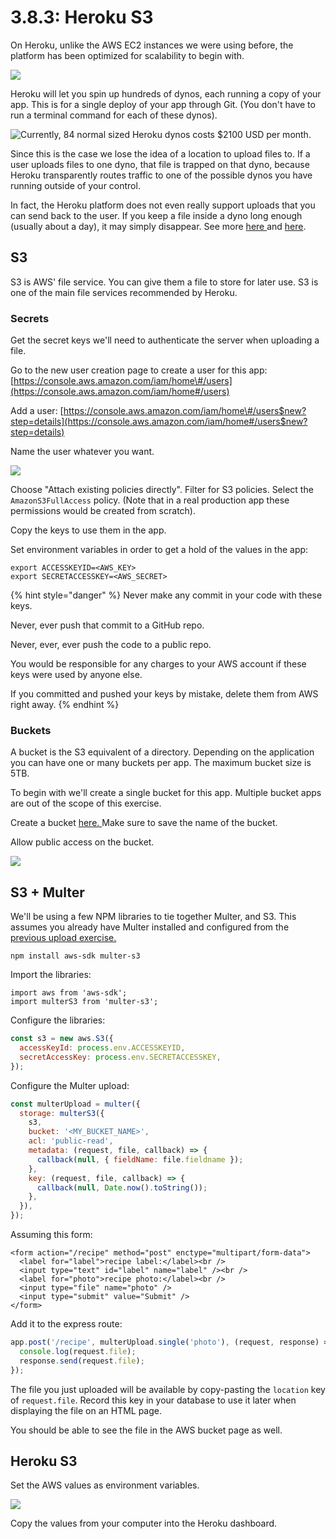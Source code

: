 # 3.8.3: Heroku S3

On Heroku, unlike the AWS EC2 instances we were using before, the platform has been optimized for scalability to begin with.

![](../../.gitbook/assets/heroku-arch-simple.png)

Heroku will let you spin up hundreds of dynos, each running a copy of your app. This is for a single deploy of your app through Git. \(You don't have to run a terminal command for each of these dynos\).

![Currently, 84 normal sized Heroku dynos costs $2100 USD per month.](../../.gitbook/assets/screen-shot-2020-12-10-at-5.51.58-pm.png)

Since this is the case we lose the idea of a location to upload files to. If a user uploads files to one dyno, that file is trapped on that dyno, because Heroku transparently routes traffic to one of the possible dynos you have running outside of your control.

In fact, the Heroku platform does not even really support uploads that you can send back to the user. If you keep a file inside a dyno long enough \(usually about a day\), it may simply disappear. See more [here ](https://help.heroku.com/K1PPS2WM/why-are-my-file-uploads-missing-deleted)and [here](https://devcenter.heroku.com/articles/dynos#ephemeral-filesystem).

## S3

S3 is AWS' file service. You can give them a file to store for later use. S3 is one of the main file services recommended by Heroku.

### Secrets

Get the secret keys we'll need to authenticate the server when uploading a file.

Go to the new user creation page to create a user for this app: [https://console.aws.amazon.com/iam/home\#/users](https://console.aws.amazon.com/iam/home#/users)

Add a user: [https://console.aws.amazon.com/iam/home\#/users$new?step=details](https://console.aws.amazon.com/iam/home#/users$new?step=details)

Name the user whatever you want.

![](../../.gitbook/assets/screen-shot-2020-12-10-at-8.52.30-pm.png)

Choose "Attach existing policies directly". Filter for S3 policies. Select the `AmazonS3FullAccess` policy. \(Note that in a real production app these permissions would be created from scratch\).

Copy the keys to use them in the app.

Set environment variables in order to get a hold of the values in the app:

```text
export ACCESSKEYID=<AWS_KEY>
export SECRETACCESSKEY=<AWS_SECRET>
```

{% hint style="danger" %}
Never make any commit in your code with these keys.

Never, ever push that commit to a GitHub repo.

Never, ever, ever push the code to a public repo.

You would be responsible for any charges to your AWS account if these keys were used by anyone else.

If you committed and pushed your keys by mistake, delete them from AWS right away.
{% endhint %}

### Buckets

A bucket is the S3 equivalent of a directory. Depending on the application you can have one or many buckets per app. The maximum bucket size is 5TB.

To begin with we'll create a single bucket for this app. Multiple bucket apps are out of the scope of this exercise.

Create a bucket [here. ](https://s3.console.aws.amazon.com/s3/bucket/create)Make sure to save the name of the bucket.

Allow public access on the bucket.

![](../../.gitbook/assets/screen-shot-2020-12-10-at-9.07.56-pm.png)

## S3 + Multer

We'll be using a few NPM libraries to tie together Multer, and S3. This assumes you already have Multer installed and configured from the [previous upload exercise.](../3.5-sql-applications/3.5.11-file-uploads.md)

```text
npm install aws-sdk multer-s3
```

Import the libraries:

```text
import aws from 'aws-sdk';
import multerS3 from 'multer-s3';
```

Configure the libraries:

```javascript
const s3 = new aws.S3({
  accessKeyId: process.env.ACCESSKEYID,
  secretAccessKey: process.env.SECRETACCESSKEY,
});
```

Configure the Multer upload:

```javascript
const multerUpload = multer({
  storage: multerS3({
    s3,
    bucket: '<MY_BUCKET_NAME>',
    acl: 'public-read',
    metadata: (request, file, callback) => {
      callback(null, { fieldName: file.fieldname });
    },
    key: (request, file, callback) => {
      callback(null, Date.now().toString());
    },
  }),
});
```

Assuming this form:

```markup
<form action="/recipe" method="post" enctype="multipart/form-data">
  <label for="label">recipe label:</label><br />
  <input type="text" id="label" name="label" /><br />
  <label for="photo">recipe photo:</label><br />
  <input type="file" name="photo" />
  <input type="submit" value="Submit" />
</form>
```

Add it to the express route:

```javascript
app.post('/recipe', multerUpload.single('photo'), (request, response) => {
  console.log(request.file);
  response.send(request.file);
});
```

The file you just uploaded will be available by copy-pasting the `location` key of `request.file`. Record this key in your database to use it later when displaying the file on an HTML page.

You should be able to see the file in the AWS bucket page as well.

## Heroku S3

Set the AWS values as environment variables.

![](../../.gitbook/assets/screen-shot-2020-12-10-at-5.02.08-pm.png)

Copy the values from your computer into the Heroku dashboard.

